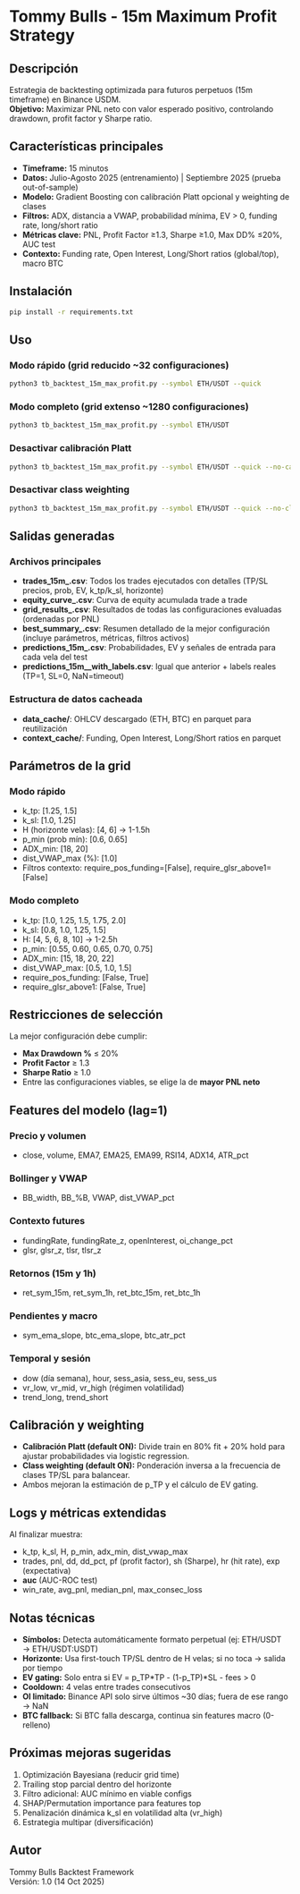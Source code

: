 # Tommy Bulls - 15m Maximum Profit Strategy

## Descripción
Estrategia de backtesting optimizada para futuros perpetuos (15m timeframe) en Binance USDM.  
**Objetivo:** Maximizar PNL neto con valor esperado positivo, controlando drawdown, profit factor y Sharpe ratio.

## Características principales
- **Timeframe:** 15 minutos
- **Datos:** Julio-Agosto 2025 (entrenamiento) | Septiembre 2025 (prueba out-of-sample)
- **Modelo:** Gradient Boosting con calibración Platt opcional y weighting de clases
- **Filtros:** ADX, distancia a VWAP, probabilidad mínima, EV > 0, funding rate, long/short ratio
- **Métricas clave:** PNL, Profit Factor ≥1.3, Sharpe ≥1.0, Max DD% ≤20%, AUC test
- **Contexto:** Funding rate, Open Interest, Long/Short ratios (global/top), macro BTC

## Instalación
```bash
pip install -r requirements.txt
```

## Uso

### Modo rápido (grid reducido ~32 configuraciones)
```bash
python3 tb_backtest_15m_max_profit.py --symbol ETH/USDT --quick
```

### Modo completo (grid extenso ~1280 configuraciones)
```bash
python3 tb_backtest_15m_max_profit.py --symbol ETH/USDT
```

### Desactivar calibración Platt
```bash
python3 tb_backtest_15m_max_profit.py --symbol ETH/USDT --quick --no-calibrate
```

### Desactivar class weighting
```bash
python3 tb_backtest_15m_max_profit.py --symbol ETH/USDT --quick --no-class-weighting
```

## Salidas generadas

### Archivos principales
- **trades_15m_<symbol>.csv**: Todos los trades ejecutados con detalles (TP/SL precios, prob, EV, k_tp/k_sl, horizonte)
- **equity_curve_<symbol>.csv**: Curva de equity acumulada trade a trade
- **grid_results_<symbol>.csv**: Resultados de todas las configuraciones evaluadas (ordenadas por PNL)
- **best_summary_<symbol>.csv**: Resumen detallado de la mejor configuración (incluye parámetros, métricas, filtros activos)
- **predictions_15m_<symbol>.csv**: Probabilidades, EV y señales de entrada para cada vela del test
- **predictions_15m_<symbol>_with_labels.csv**: Igual que anterior + labels reales (TP=1, SL=0, NaN=timeout)

### Estructura de datos cacheada
- **data_cache/**: OHLCV descargado (ETH, BTC) en parquet para reutilización
- **context_cache/**: Funding, Open Interest, Long/Short ratios en parquet

## Parámetros de la grid

### Modo rápido
- k_tp: [1.25, 1.5]
- k_sl: [1.0, 1.25]
- H (horizonte velas): [4, 6] → 1-1.5h
- p_min (prob mín): [0.6, 0.65]
- ADX_min: [18, 20]
- dist_VWAP_max (%): [1.0]
- Filtros contexto: require_pos_funding=[False], require_glsr_above1=[False]

### Modo completo
- k_tp: [1.0, 1.25, 1.5, 1.75, 2.0]
- k_sl: [0.8, 1.0, 1.25, 1.5]
- H: [4, 5, 6, 8, 10] → 1-2.5h
- p_min: [0.55, 0.60, 0.65, 0.70, 0.75]
- ADX_min: [15, 18, 20, 22]
- dist_VWAP_max: [0.5, 1.0, 1.5]
- require_pos_funding: [False, True]
- require_glsr_above1: [False, True]

## Restricciones de selección
La mejor configuración debe cumplir:
- **Max Drawdown %** ≤ 20%
- **Profit Factor** ≥ 1.3
- **Sharpe Ratio** ≥ 1.0
- Entre las configuraciones viables, se elige la de **mayor PNL neto**

## Features del modelo (lag=1)
### Precio y volumen
- close, volume, EMA7, EMA25, EMA99, RSI14, ADX14, ATR_pct

### Bollinger y VWAP
- BB_width, BB_%B, VWAP, dist_VWAP_pct

### Contexto futures
- fundingRate, fundingRate_z, openInterest, oi_change_pct
- glsr, glsr_z, tlsr, tlsr_z

### Retornos (15m y 1h)
- ret_sym_15m, ret_sym_1h, ret_btc_15m, ret_btc_1h

### Pendientes y macro
- sym_ema_slope, btc_ema_slope, btc_atr_pct

### Temporal y sesión
- dow (día semana), hour, sess_asia, sess_eu, sess_us
- vr_low, vr_mid, vr_high (régimen volatilidad)
- trend_long, trend_short

## Calibración y weighting
- **Calibración Platt (default ON):** Divide train en 80% fit + 20% hold para ajustar probabilidades via logistic regression.
- **Class weighting (default ON):** Ponderación inversa a la frecuencia de clases TP/SL para balancear.
- Ambos mejoran la estimación de p_TP y el cálculo de EV gating.

## Logs y métricas extendidas
Al finalizar muestra:
- k_tp, k_sl, H, p_min, adx_min, dist_vwap_max
- trades, pnl, dd, dd_pct, pf (profit factor), sh (Sharpe), hr (hit rate), exp (expectativa)
- **auc** (AUC-ROC test)
- win_rate, avg_pnl, median_pnl, max_consec_loss

## Notas técnicas
- **Símbolos:** Detecta automáticamente formato perpetual (ej: ETH/USDT → ETH/USDT:USDT)
- **Horizonte:** Usa first-touch TP/SL dentro de H velas; si no toca → salida por tiempo
- **EV gating:** Solo entra si EV = p_TP*TP - (1-p_TP)*SL - fees > 0
- **Cooldown:** 4 velas entre trades consecutivos
- **OI limitado:** Binance API solo sirve últimos ~30 días; fuera de ese rango → NaN
- **BTC fallback:** Si BTC falla descarga, continua sin features macro (0-relleno)

## Próximas mejoras sugeridas
1. Optimización Bayesiana (reducir grid time)
2. Trailing stop parcial dentro del horizonte
3. Filtro adicional: AUC mínimo en viable configs
4. SHAP/Permutation importance para features top
5. Penalización dinámica k_sl en volatilidad alta (vr_high)
6. Estrategia multipar (diversificación)

## Autor
Tommy Bulls Backtest Framework  
Versión: 1.0 (14 Oct 2025)
